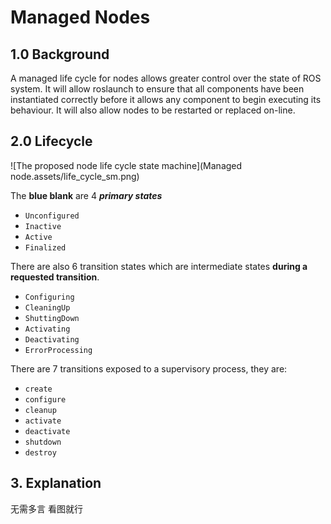 # Managed Nodes

## 1.0   Background

A managed life cycle for nodes allows greater control over the state of ROS system. It will allow roslaunch to ensure that all components have been instantiated correctly before it allows any component to begin executing its behaviour. It will also allow nodes to be restarted or replaced on-line.



## 2.0     Lifecycle

![The proposed node life cycle state machine](Managed node.assets/life_cycle_sm.png)

The **blue blank** are 4 ***primary states***

- `Unconfigured`
- `Inactive`
- `Active`
- `Finalized`

There are also 6 transition states which are intermediate states **during a requested transition**.

- `Configuring`
- `CleaningUp`
- `ShuttingDown`
- `Activating`
- `Deactivating`
- `ErrorProcessing`

There are 7 transitions exposed to a supervisory process, they are:

- `create`
- `configure`
- `cleanup`
- `activate`
- `deactivate`
- `shutdown`
- `destroy`



## 3.   Explanation

 无需多言 看图就行
